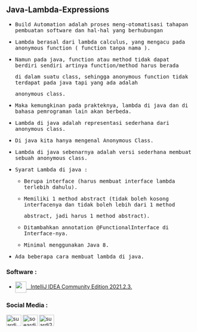 ## Java-Lambda-Expressions

- <samp>Build Automation adalah proses meng-otomatisasi tahapan pembuatan software dan hal-hal yang berhubungan</samp>

- <samp>Lambda berasal dari lambda calculus, yang mengacu pada anonymous function ( function tanpa nama ).</samp>

- <samp>Namun pada java, function atau method tidak dapat berdiri sendiri artinya function/method harus berada</samp>

  <samp>di dalam suatu class, sehingga anonymous function tidak terdapat pada java tapi yang ada adalah</samp> 
    
  <samp>anonymous class.</samp>
  
- <samp>Maka kemungkinan pada prakteknya, lambda di java dan di bahasa pemrograman lain akan berbeda.</samp>

- <samp>Lambda di java adalah representasi sederhana dari anonymous class.</samp>

- <samp>Di java kita hanya mengenal Anonymous Class.</samp>

- <samp>Lambda di java sebenarnya adalah versi sederhana membuat sebuah anonymous class.</samp>

- <samp>Syarat Lambda di java :</samp>

    - <samp>Berupa interface (harus membuat interface lambda terlebih dahulu).</samp>
    
    - <samp>Memiliki 1 method abstract (tidak boleh kosong interfacenya dan tidak boleh lebih dari 1 method</samp>
    
      <samp>abstract, jadi harus 1 method abstract).</samp>
      
    - <samp>Ditambahkan annotation @FunctionalInterface di Interface-nya.</samp>
    
    - <samp>Minimal menggunakan Java 8.</samp>
    
 - <samp>Ada beberapa cara membuat lambda di java.</samp>

### Software :

 - <a href="https://www.jetbrains.com/idea/download/?from=SafeEyes#section=windows" target="blank"><img align="center" src="https://img.icons8.com/material/144/000000/intellij-idea.png" height="30" width="30" />&nbsp;&nbsp;&nbsp;IntelliJ IDEA Community Edition 2021.2.3.</a>
 
 ### Social Media :
<p align="left">
<a href="https://fb.com/suardi.daudmanda" target="blank"><img align="center" src="https://cdn.jsdelivr.net/npm/simple-icons@v3/icons/facebook.svg" alt="suardi.daudmanda" height="30" width="40" /></a>
<a href="https://instagram.com/soeardi_26" target="blank"><img align="center" src="https://cdn.jsdelivr.net/npm/simple-icons@v3/icons/instagram.svg" alt="soeardi_26" height="30" width="40" /></a>
<a href="mailto:suardi260696@gmail.com" target="blank"><img align="center" src="https://cdn.jsdelivr.net/npm/simple-icons@v3/icons/gmail.svg" alt="suardi260696@gmail.com" height="30" width="40" /></a>
</p>
